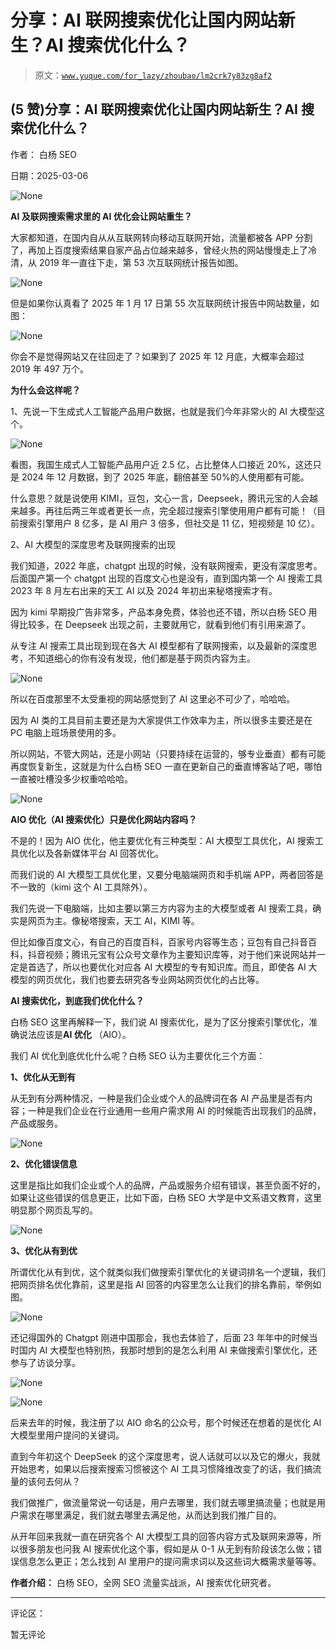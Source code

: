 # 分享：AI 联网搜索优化让国内网站新生？AI 搜索优化什么？

> 原文：[`www.yuque.com/for_lazy/zhoubao/lm2crk7y83zg8af2`](https://www.yuque.com/for_lazy/zhoubao/lm2crk7y83zg8af2)

## (5 赞)分享：AI 联网搜索优化让国内网站新生？AI 搜索优化什么？

作者： 白杨 SEO

日期：2025-03-06

![](img/b47d8bda385088b15ce76a4f3483dc62.png "None")

**AI 及联网搜索需求里的 AI 优化会让网站重生？**

大家都知道，在国内自从从互联网转向移动互联网开始，流量都被各 APP 分割了，再加上百度搜索结果自家产品占位越来越多，曾经火热的网站慢慢走上了冷清，从 2019 年一直往下走，第 53 次互联网统计报告如图。

![](img/5bdbdd500cfcd5856321cbc921eb0291.png "None")

但是如果你认真看了 2025 年 1 月 17 日第 55 次互联网统计报告中网站数量，如图：

![](img/87eabe0b33bcfbba34fea88ed1b0326e.png "None")

你会不是觉得网站又在往回走了？如果到了 2025 年 12 月底，大概率会超过 2019 年 497 万个。

**为什么会这样呢？**

1、先说一下生成式人工智能产品用户数据，也就是我们今年非常火的 AI 大模型这个。

![](img/d9b0a91f9ad6b321b7e8b70119fc8d3f.png "None")

看图，我国生成式人工智能产品用户近 2.5 亿，占比整体人口接近 20%，这还只是 2024 年 12 月数据，到了 2025 年底，翻倍甚至 50%的人使用都有可能。

什么意思？就是说使用 KIMI，豆包，文心一言，Deepseek，腾讯元宝的人会越来越多。再往后两三年或者更长一点，完全超过搜索引擎使用用户都有可能！（目前搜索引擎用户 8 亿多，是 AI 用户 3 倍多，但社交是 11 亿，短视频是 10 亿）。

2、AI 大模型的深度思考及联网搜索的出现

我们知道，2022 年底，chatgpt 出现的时候，没有联网搜索，更没有深度思考。后面国产第一个 chatgpt 出现的百度文心也是没有，直到国内第一个 AI 搜索工具 2023 年 8 月左右出来的天工 AI 以及 2024 年初出来秘塔搜索才有。

因为 kimi 早期投广告非常多，产品本身免费，体验也还不错，所以白杨 SEO 用得比较多，在 Deepseek 出现之前，主要就用它，就看到他们有引用来源了。

从专注 AI 搜索工具出现到现在各大 AI 模型都有了联网搜索，以及最新的深度思考，不知道细心的你有没有发现，他们都是基于网页内容为主。

![](img/a85eda218c9c64f6d37a5b213907e494.png "None")

所以在百度那里不太受重视的网站感觉到了 AI 这里必不可少了，哈哈哈。

因为 AI 类的工具目前主要还是为大家提供工作效率为主，所以很多主要还是在 PC 电脑上班场景使用的多。

所以网站，不管大网站，还是小网站（只要持续在运营的，够专业垂直）都有可能再度恢复新生，这就是为什么白杨 SEO 一直在更新自己的垂直博客站了吧，哪怕一直被吐槽没多少权重哈哈哈。

![](img/58225b59d62d3e71d744f3d0e2be4f3d.png "None")

**AIO 优化（AI 搜索优化）只是优化网站内容吗？**

不是的！因为 AIO 优化，他主要优化有三种类型：AI 大模型工具优化，AI 搜索工具优化以及各新媒体平台 AI 回答优化。

而我们说的 AI 大模型工具优化里，又要分电脑端网页和手机端 APP，两者回答是不一致的（kimi 这个 AI 工具除外）。

我们先说一下电脑端，比如主要以第三方内容为主的大模型或者 AI 搜索工具，确实是网页为主。像秘塔搜索，天工 AI，KIMI 等。

但比如像百度文心，有自己的百度百科，百家号内容等生态；豆包有自己抖音百科，抖音视频；腾讯元宝有公众号文章作为主要知识库等，对于他们来说网站并一定是首选了，所以也要优化对应各 AI 大模型的专有知识库。而且，即使各 AI 大模型的网页优化，我们也要去研究各专业网站网页优化的占比等。

**AI 搜索优化，到底我们优化什么？**

白杨 SEO 这里再解释一下，我们说 AI 搜索优化，是为了区分搜索引擎优化，准确说法应该是**AI 优化** （AIO）。

我们 AI 优化到底优化什么呢？白杨 SEO 认为主要优化三个方面：

**1、优化从无到有**

从无到有分两种情况，一种是我们企业或个人的品牌词在各 AI 产品里是否有内容；一种是我们企业在行业通用一些用户需求用 AI 的时候能否出现我们的品牌，产品或服务。

![](img/4ebb709c68d95d3a6da315bbdd5085bd.png "None")

**2、优化错误信息**

这里是指比如我们企业或个人的品牌，产品或服务介绍有错误，甚至负面不好的，如果让这些错误的信息更正，比如下面，白杨 SEO 大学是中文系语文教育，这里明显那个网页乱写的。

![](img/8c4f75295884c9825716d83bbf5956ed.png "None")

**3、优化从有到优**

所谓优化从有到优，这个就类似我们做搜索引擎优化的关键词排名一个逻辑，我们把网页排名优化靠前，这里是指 AI 回答的内容里怎么让我们的排名靠前，举例如图。

![](img/a437a347f3f518652017a14e350d188a.png "None")

还记得国外的 Chatgpt 刚进中国那会，我也去体验了，后面 23 年年中的时候当时国内 AI 大模型也特别热，我那时想到的是怎么利用 AI 来做搜索引擎优化，还参与了访谈分享。

![](img/fcd7607a1b610059c5ca97b7086032e3.png "None")

![](img/db411f26f042f7d27b2dbdade4aa22e5.png "None")

后来去年的时候，我注册了以 AIO 命名的公众号，那个时候还在想着的是优化 AI 大模型里用户提问的关键词。

直到今年初这个 DeepSeek 的这个深度思考，说人话就可以以及它的爆火，我就开始思考，如果以后搜索搜索习惯被这个 AI 工具习惯降维改变了的话，我们搞流量的该何去何从？

我们做推广，做流量常说一句话是，用户去哪里，我们就去哪里搞流量；也就是用户需求在哪里满足，我们就去哪里去满足他，从而达到我们推广目的。

从开年回来我就一直在研究各个 AI 大模型工具的回答内容方式及联网来源等，所以很多朋友也问我 AI 搜索优化这个事，假如是从 0-1 从无到有阶段该怎么做；错误信息怎么更正；怎么找到 AI 里用户的提问需求词以及这些词大概需求量等等。

**作者介绍：** 白杨 SEO，全网 SEO 流量实战派，AI 搜索优化研究者。

* * *

评论区：

暂无评论
